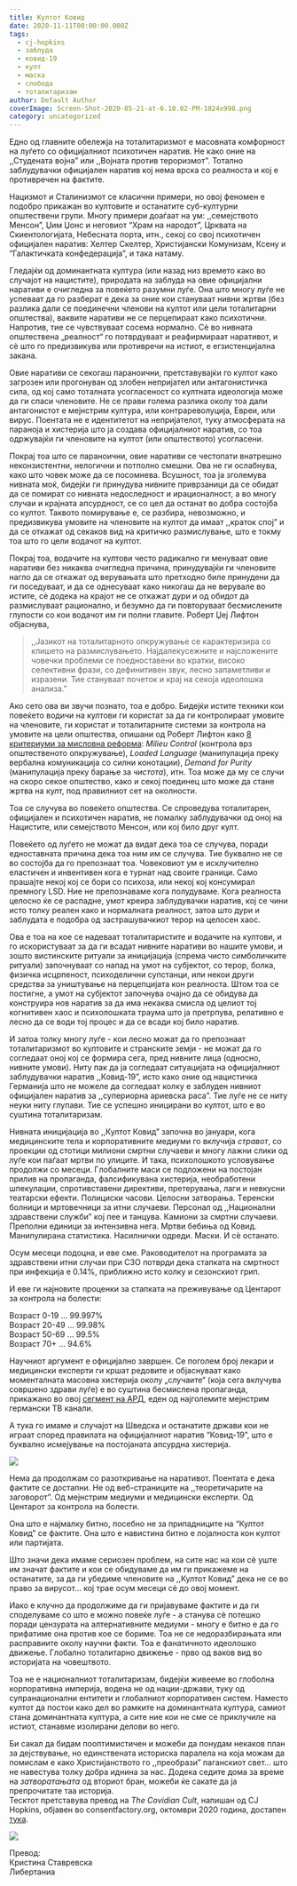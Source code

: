 ```yaml
---
title: Култот Ковид
date: 2020-11-11T00:00:00.000Z
tags:
  - cj-hopkins
  - заблуда
  - ковид-19
  - култ
  - маска
  - слобода
  - тоталитаризам
author: Default Author
coverImage: Screen-Shot-2020-05-21-at-6.10.02-PM-1024x998.png
category: uncategorized
---
```


Едно од главните обележја на тоталитаризмот е масовната комфорност на луѓето со официјалниот психотичен наратив. Не како оние на ,,Студената војна” или ,,Војната против тероризмот”. Тотално заблудувачки официјален наратив кој нема врска со реалноста и кој е противречен на фактите.

Нацизмот и Сталинизмот се класични примери, но овој феномен е подобро прикажан во култовите и останатите суб-културни општествени групи. Многу примери доаѓаат на ум: ,,семејството Менсон”, Џим Џонс и неговиот “Храм на народот”, Црквата на Скиентологијата, Небесната порта, итн., секој со свој психотичен официјален наратив: Хелтер Скелтер, Христијански Комунизам, Ксену и “Галактичката конфедерација”, и така натаму. 

Гледајќи од доминантната култура (или назад низ времето како во случајот на нацистите), природата на заблуда на овие официјални наративи е очигледна за повеќето разумни луѓе. Она што многу луѓе не успеваат да го разберат е дека за оние кои стануваат нивни жртви (без разлика дали се поединечни членови на култот или цели тоталитарни општества), ваквите наративи не се перцепираат како психотични. Напротив, тие се чувствуваат сосема нормално. Сè во нивната општествена „реалност“ го потврдуваат и реафирмираат наративот, и сè што го предизвикува или противречи на истиот, е егзистенцијална закана.

Овие наративи се секогаш параноични, претставувајќи го култот како загрозен или прогонуван од злобен непријател или антагонистичка сила, од кој само тоталната усогласеност со култната идеологија може да ги спаси членовите. Не се прави голема разлика околу тоа дали антагонистот е мејнстрим култура, или контрареволуција, Евреи, или вирус. Поентата не е идентитетот на непријателот, туку атмосферата на параноја и хистерија што ја создава официјалниот наратив, со тоа одржувајќи ги членовите на култот (или општеството) усогласени.

Покрај тоа што се параноични, овие наративи се честопати внатрешно неконзистентни, нелогични и потполно смешни. Ова не ги ослабнува, како што човек може да се посомнева. Всушност, тоа ја зголемува нивната моќ, бидејќи ги принудува нивните приврзаници да се обидат да се помират со нивната недоследност и ирационалност, а во многу случаи и крајната апсурдност, се со цел да останат во добра состојба со култот. Таквото помирување е, се разбира, невозможно, и предизвикува умовите на членовите на култот да имаат ,,краток спој” и да се откажат од секаков вид на критичко размислување, што е токму тоа што го цели водачот на култот.

Покрај тоа, водачите на култови често радикално ги менуваат овие наративи без никаква очигледна причина, принудувајќи ги членовите нагло да се откажат од верувањата што претходно биле принудени да ги поседуваат, и да се однесуваат како никогаш да не верувале во истите, сè додека на крајот не се откажат дури и од обидот да размислуваат рационално, и безумно да ги повторуваат бесмислените глупости со кои водачот им ги полни главите. Роберт Џеј Лифтон објаснува,

> ,,Јазикот на тоталитарното опкружување се карактеризира со клишето на размислувањето. Најдалекусежните и најсложените човечки проблеми се поедноставени во кратки, високо селективни фрази, со дефинитивен звук, лесно запаметливи и изразени. Тие стануваат почеток и крај на секоја идеолошка анализа.”

Ако сето ова ви звучи познато, тоа е добро. Бидејќи истите техники кои повеќето водичи на култови ги користат за да ги контролираат умовите на членовите, ги користат и тоталитарните системи за контрола на умовите на цели општества, опишани од Роберт Лифтон како [8 критериуми за мисловна реформа](https://www.openmindsfoundation.org/the-basics-liftons-eight-criteria-of-thought-reform/): _Milieu Control_ (контрола врз општественото опкружување), _Loaded Language_ (манипулација преку вербална комуникација со силни конотации), _Demand for Purity_ (манипулација преку барање за _чистота_), итн. Тоа може да му се случи на скоро секое општество, како и секој поединец што може да стане жртва на култ, под правилниот сет на околности.

Тоа се случува во повеќето општества. Се спроведува тоталитарен, официјален и психотичен наратив, не помалку заблудувачки од оној на Нацистите, или семејството Менсон, или кој било друг култ.

Повеќето од луѓето не можат да видат дека тоа се случува, поради едноставната причина дека тоа ним им се случува. Тие буквално не се во состојба да го препознаат тоа. Човековиот ум е исклучително еластичен и инвентивен кога е турнат над своите граници. Само прашајте некој кој се бори со психоза, или некој кој консумирал премногу LSD. Ние не препознаваме кога полудуваме. Кога реалноста целосно ќе се распадне, умот креира заблудувачки наратив, кој се чини исто толку реален како и нормалната реалност, затоа што дури и заблудата е подобра од застрашувачкиот терор на целосен хаос.

Ова е тоа на кое се надеваат тоталитаристите и водачите на култови, и го искористуваат за да ги всадат нивните наративи во нашите умови, и зошто вистинските ритуали за иницијација (спрема чисто симболичките ритуали) започнуваат со напад на умот на субјектот, со терор, болка, физичка исцрпеност, психоделични супстанци, или некои други средства за уништување на перцепцијата кон реалноста. Штом тоа се постигне, а умот на субјектот започнува очајно да се обидува да конструира нов наратив за да има некаква смисла од целиот тој когнитивен хаос и психолошката траума што ја претрпува, релативно е лесно да се води тој процес и да се всади кој било наратив.

И затоа толку многу луѓе - кои лесно можат да го препознаат тоталитаризмот во култовите и странските земји - не можат да го согледаат оној кој се формира сега, пред нивните лица (односно, нивните умови). Ниту пак да ја согледаат ситуацијата на официјалниот заблудувачки наратив ,,Ковид-19”, исто како оние од нацистичка Германија што не можеле да согледаат колку е заблуден нивниот официјален наратив за ,,супериорна ариевска раса”. Тие луѓе не се ниту неуки ниту глупави. Тие се успешно иницирани во култот, што е во суштина тоталитаризам.

Нивната иницијација во ,,Култот Ковид” започна во јануари, кога медицинските тела и корпоративните медиуми го вклучија _стравот_, со проекции од стотици милиони смртни случаеви и многу лажни слики од луѓе кои паѓаат мртви по улиците. И така, психолошкото условување продолжи со месеци. Глобалните маси се подложени на постојан прилив на пропаганда, фалсификувана хистерија, необработени шпекулации, спротивставени директиви, претерувања, лаги и невкусни театарски ефекти. Полициски часови. Целосни затворања. Tеренски болници и мртовечници за итни случаеви. Персонал од ,,Национални здравствени служби” кој пее и танцува. Камиони за смртни случаеви. Преполни eдиници за интензивна нега. Мртви бебиња од Ковид. Манипулирана статистика. Насилнички одреди. Маски. И сè останато. 

Осум месеци подоцна, и еве сме. Раководителот на програмата за здравствени итни случаи при СЗО потврди дека стапката на смртност при инфекција е 0.14%, приближно исто колку и сезонскиот грип. 

И еве ги најновите проценки за стапката на преживување од Центарот за контрола на болести:

Возраст 0-19 … 99.997%  
Возраст 20-49 … 99.98%  
Возраст 50-69 … 99.5%  
Возраст 70+ … 94.6%

Научниот аргумент е официјално завршен. Се поголем број лекари и медицински експерти ги кршат редовите и објаснуваат како моменталната масовна хистерија околу „случаите“ (која сега вклучува совршено здрави луѓе) е во суштина бесмислена пропаганда, прикажано во овој [сегмент на АРД](https://odysee.com/@hobeets:0/ard-scientists-call-for-second-phase:7), еден од најголемите мејнстрим германски ТВ канали.

А тука го имаме и случајот на Шведска и останатите држави кои не играат според правилата на официјалниот наратив “Ковид-19”, што е буквално исмејување на постојаната апсурдна хистерија.

![](http://libertaniabackup.local/wp-content/uploads/2020/11/sweden-kris.png)

Нема да продолжам со разоткривање на наративот. Поентата е дека фактите се достапни. Не од веб-страниците на ,,теоретичарите на заговорот”. Од мејнстрим медиуми и медицински експерти. Од Центарот за контрола на болести. 

Она што е најмалку битно, посебно не за припадниците на “Култот Ковид” се фактите. Она што е навистина битно е лојалноста кон култот или партијата.

Што значи дека имаме сериозен проблем, на сите нас на кои сè уште им значат фактите и кои се обидуваме да им ги прикажеме на останатите, за да ги убедиме членовите на ,,Култот Ковид” дека не се во право за вирусот… кој трае осум месеци сѐ до овој момент.

Иако е клучно да продолжиме да ги пријавуваме фактите и да ги споделуваме со што е можно повеќе луѓе - а станува сè потешко поради цензурата на алтернативните медиуми - многу е битно е да го прифатиме она против кое се бориме. Тоа не се недоразбирањата или расправиите околу научни факти. Тоа е фанатичното идеолошко движење. Глобално тоталитарно движење - прво од ваков вид во историјата на човештвото.

Тоа не е националниот тоталитаризам, бидејќи живееме во глоболна корпоративна империја, водена не од нации-држави, туку од супранационални ентитети и глобалниот корпоративен систем. Наместо култот да постои како дел во рамките на доминантната култура, самиот стана доминантната култура, а сите ние кои не сме се приклучиле на истиот, станавме изолирани делови во него. 

Би сакал да бидам пооптимистичен и можеби да понудам некаков план за дејствување, но единствената историска паралела на која можам да помислам е како Христијанството го ,,преобрази” паганскиот свет… што не навестува толку добра иднина за нас. Додека седите дома за време на _затворатањата_ од вториот бран, можеби ќе сакате да ја препрочитате таа историја.  
Тесктот претставува превод на _The Covidian Cult_, напишан од CJ Hopkins, објавен во consentfactory.org, октомври 2020 година, достапен [тука](https://consentfactory.org/2020/10/13/the-covidian-cult/).

![](http://libertaniabackup.local/wp-content/uploads/2020/05/Screen-Shot-2020-05-21-at-6.10.02-PM-1024x998.png)

Превод:  
Кристина Ставревска  
Либертаниа
